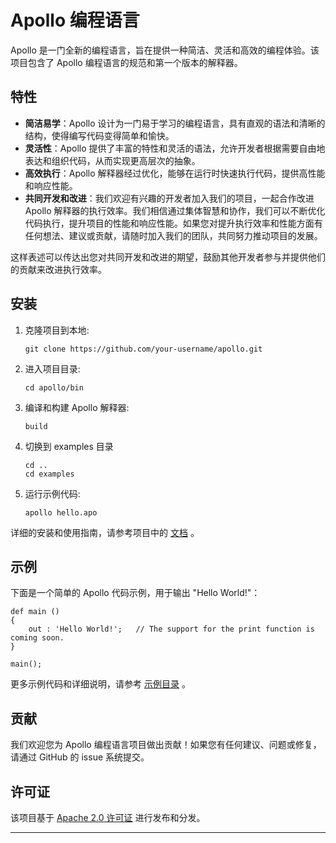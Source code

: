 # Apollo 编程语言

Apollo 是一门全新的编程语言，旨在提供一种简洁、灵活和高效的编程体验。该项目包含了 Apollo 编程语言的规范和第一个版本的解释器。

## 特性

- **简洁易学**：Apollo 设计为一门易于学习的编程语言，具有直观的语法和清晰的结构，使得编写代码变得简单和愉快。
- **灵活性**：Apollo 提供了丰富的特性和灵活的语法，允许开发者根据需要自由地表达和组织代码，从而实现更高层次的抽象。
- **高效执行**：Apollo 解释器经过优化，能够在运行时快速执行代码，提供高性能和响应性能。
- **共同开发和改进**：我们欢迎有兴趣的开发者加入我们的项目，一起合作改进 Apollo 解释器的执行效率。我们相信通过集体智慧和协作，我们可以不断优化代码执行，提升项目的性能和响应性能。如果您对提升执行效率和性能方面有任何想法、建议或贡献，请随时加入我们的团队，共同努力推动项目的发展。

这样表述可以传达出您对共同开发和改进的期望，鼓励其他开发者参与并提供他们的贡献来改进执行效率。
## 安装

1. 克隆项目到本地:

    ```
    git clone https://github.com/your-username/apollo.git
    ```

2. 进入项目目录:

    ```
    cd apollo/bin
    ```

3. 编译和构建 Apollo 解释器:

    ```
    build
    ```

4. 切换到 examples 目录

    ```
    cd ..
    cd examples
    ```

5. 运行示例代码:

    ```
    apollo hello.apo
    ```

详细的安装和使用指南，请参考项目中的 [文档](docs/README.md) 。

## 示例

下面是一个简单的 Apollo 代码示例，用于输出 "Hello World!"：

```apollo
def main ()
{
    out : 'Hello World!';   // The support for the print function is coming soon.
}

main();
```

更多示例代码和详细说明，请参考 [示例目录](examples/) 。

## 贡献

我们欢迎您为 Apollo 编程语言项目做出贡献！如果您有任何建议、问题或修复，请通过 GitHub 的 issue 系统提交。

## 许可证

该项目基于 [Apache 2.0 许可证](LICENSE) 进行发布和分发。

---